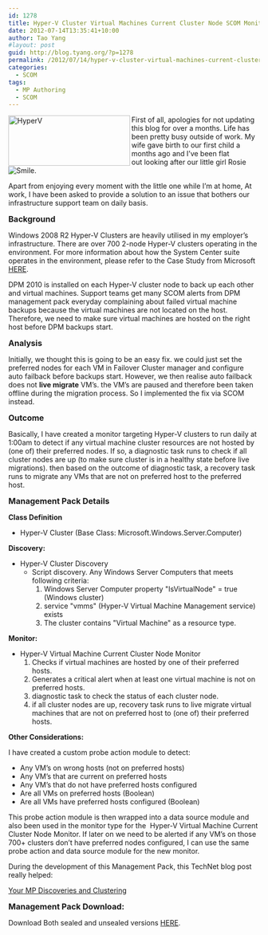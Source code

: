 ```yaml
---
id: 1278
title: Hyper-V Cluster Virtual Machines Current Cluster Node SCOM Monitor
date: 2012-07-14T13:35:41+10:00
author: Tao Yang
#layout: post
guid: http://blog.tyang.org/?p=1278
permalink: /2012/07/14/hyper-v-cluster-virtual-machines-current-cluster-node-scom-monitor/
categories:
  - SCOM
tags:
  - MP Authoring
  - SCOM
---
```

<a href="http://blog.tyang.org/wp-content/uploads/2012/07/HyperV.jpg"><img style="background-image: none; padding-left: 0px; padding-right: 0px; display: inline; float: left; padding-top: 0px; border: 0px;" title="HyperV" src="http://blog.tyang.org/wp-content/uploads/2012/07/HyperV_thumb.jpg" alt="HyperV" width="244" height="101" align="left" border="0" /></a>First of all, apologies for not updating this blog for over a months. Life has been pretty busy outside of work. My wife gave birth to our first child a months ago and I’ve been flat out looking after our little girl Rosie <img class="wlEmoticon wlEmoticon-smile" style="border-style: none;" src="http://blog.tyang.org/wp-content/uploads/2012/07/wlEmoticon-smile.png" alt="Smile" />.

Apart from enjoying every moment with the little one while I’m at home, At work, I have been asked to provide a solution to an issue that bothers our infrastructure support team on daily basis.

<span style="font-size: medium;"><strong>Background</strong></span>

Windows 2008 R2 Hyper-V Clusters are heavily utilised in my employer’s infrastructure. There are over 700 2-node Hyper-V clusters operating in the environment. For more information about how the System Center suite operates in the environment, please refer to the Case Study from Microsoft <a href="http://www.microsoft.com/casestudies/Case_Study_Detail.aspx?CaseStudyID=710000000220">HERE</a>.

DPM 2010 is installed on each Hyper-V cluster node to back up each other and virtual machines. Support teams get many SCOM alerts from DPM management pack everyday complaining about failed virtual machine backups because the virtual machines are not located on the host. Therefore, we need to make sure virtual machines are hosted on the right host before DPM backups start.

<span style="font-size: medium;"><strong>Analysis</strong></span>

Initially, we thought this is going to be an easy fix. we could just set the preferred nodes for each VM in Failover Cluster manager and configure auto failback before backups start. However, we then realise auto failback does not <strong>live migrate</strong> VM’s. the VM’s are paused and therefore been taken offline during the migration process. So I implemented the fix via SCOM instead.

<span style="font-size: medium;"><strong>Outcome</strong></span>

Basically, I have created a monitor targeting Hyper-V clusters to run daily at 1:00am to detect if any virtual machine cluster resources are not hosted by (one of) their preferred nodes. If so, a diagnostic task runs to check if all cluster nodes are up (to make sure cluster is in a healthy state before live migrations). then based on the outcome of diagnostic task, a recovery task runs to migrate any VMs that are not on preferred host to the preferred host.

<span style="font-size: medium;"><strong>Management Pack Details</strong></span>

<strong>Class Definition</strong>
<ul>
	<li>Hyper-V Cluster (Base Class: Microsoft.Windows.Server.Computer)</li>
</ul>
<strong>Discovery:</strong>
<ul>
	<li>Hyper-V Cluster Discovery
<ul>
	<li>Script discovery. Any Windows Server Computers that meets following criteria:
<ol>
	<li>Windows Server Computer property "IsVirtualNode" = true (Windows cluster)</li>
	<li>service "vmms" (Hyper-V Virtual Machine Management service) exists</li>
	<li>The cluster contains "Virtual Machine" as a resource type.</li>
</ol>
</li>
</ul>
</li>
</ul>
<strong>Monitor:</strong>
<ul>
	<li>Hyper-V Virtual Machine Current Cluster Node Monitor
<ol>
	<li>Checks if virtual machines are hosted by one of their preferred hosts.</li>
	<li>Generates a critical alert when at least one virtual machine is not on preferred hosts.</li>
	<li>diagnostic task to check the status of each cluster node.</li>
	<li>if all cluster nodes are up, recovery task runs to live migrate virtual machines that are not on preferred host to (one of) their preferred hosts.</li>
</ol>
</li>
</ul>
<strong>Other Considerations:</strong>

I have created a custom probe action module to detect:
<ul>
	<li>Any VM’s on wrong hosts (not on preferred hosts)</li>
	<li>Any VM’s that are current on preferred hosts</li>
	<li>Any VM’s that do not have preferred hosts configured</li>
	<li>Are all VMs on preferred hosts (Boolean)</li>
	<li>Are all VMs have preferred hosts configured (Boolean)</li>
</ul>
This probe action module is then wrapped into a data source module and also been used in the monitor type for the  Hyper-V Virtual Machine Current Cluster Node Monitor. If later on we need to be alerted if any VM’s on those 700+ clusters don’t have preferred nodes configured, I can use the same probe action and data source module for the new monitor.

During the development of this Management Pack, this TechNet blog post really helped:

<a href="http://blogs.technet.com/b/authormps/archive/2011/03/13/your-mp-discoveries-and-clustering.aspx">Your MP Discoveries and Clustering</a>

<span style="font-size: medium;"><strong>Management Pack Download:</strong></span>

Download Both sealed and unsealed versions <a title="Hyper-V Cluster Management Pack" href="http://blog.tyang.org/wp-content/uploads/2012/07/HyperV.zip">HERE</a>.